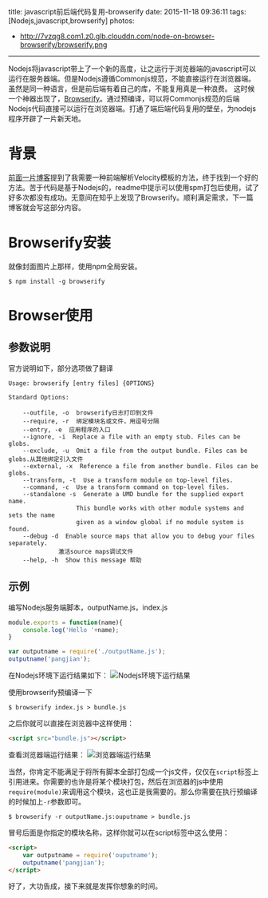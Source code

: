 title: javascript前后端代码复用-browserify
date: 2015-11-18 09:36:11
tags: [Nodejs,javascript,browserify]
photos:
- http://7vzqg8.com1.z0.glb.clouddn.com/node-on-browser-browserify/browserify.png
---
Nodejs将javascript带上了一个新的高度，让之运行于浏览器端的javascript可以运行在服务器端。但是Nodejs遵循Commonjs规范，不能直接运行在浏览器端。虽然是同一种语言，但是前后端有着自己的库，不能复用真是一种浪费。
这时候一个神器出现了，[Browserify](http://browserify.org/)。通过预编译，可以将Commonjs规范的后端Nodejs代码直接可以运行在浏览器端。打通了端后端代码复用的壁垒，为nodejs程序开辟了一片新天地。

<!--more-->

# 背景
[前面一片博客](http://www.pangjian.info/2015/09/15/recent-thinking-2015-09/)提到了我需要一种前端解析Velocity模板的方法，终于找到一个好的方法。苦于代码是基于Nodejs的，readme中提示可以使用spm打包后使用，试了好多次都没有成功。无意间在知乎上发现了Browserify。顺利满足需求，下一篇博客就会写这部分内容。

# Browserify安装
就像封面图片上那样，使用npm全局安装。

```shell
$ npm install -g browserify
```
# Browser使用
## 参数说明
官方说明如下，部分选项做了翻译
```shell
Usage: browserify [entry files] {OPTIONS}

Standard Options:

    --outfile, -o  browserify日志打印到文件
    --require, -r  绑定模块名或文件，用逗号分隔
    --entry, -e  应用程序的入口
    --ignore, -i  Replace a file with an empty stub. Files can be globs.
    --exclude, -u  Omit a file from the output bundle. Files can be globs.从其他绑定引入文件
    --external, -x  Reference a file from another bundle. Files can be globs.
    --transform, -t  Use a transform module on top-level files.
    --command, -c  Use a transform command on top-level files.
    --standalone -s  Generate a UMD bundle for the supplied export name.
                   This bundle works with other module systems and sets the name
                   given as a window global if no module system is found.
    --debug -d  Enable source maps that allow you to debug your files separately.
              激活source maps调试文件
    --help, -h  Show this message 帮助
```

## 示例
编写Nodejs服务端脚本，outputName.js，index.js
```javascript
module.exports = function(name){
    console.log('Hello '+name);
}
```

```javascript
var outputname = require('./outputName.js');
outputname('pangjian');
```
在Nodejs环境下运行结果如下：
![Nodejs环境下运行结果](http://7vzqg8.com1.z0.glb.clouddn.com/node-on-browser-browserify/nodeResult.png)

使用browserify预编译一下
```shell
$ browserify index.js > bundle.js
```
之后你就可以直接在浏览器中这样使用：
```html
<script src="bundle.js"></script>
```
查看浏览器端运行结果：
![浏览器端运行结果](http://7vzqg8.com1.z0.glb.clouddn.com/node-on-browser-browserify/browserResult.png)

当然，你肯定不能满足于将所有脚本全部打包成一个js文件，仅仅在`script`标签上引用进来。你需要的也许是将某个模块打包，然后在浏览器的js中使用`require(module)`来调用这个模块，这也正是我需要的。那么你需要在执行预编译的时候加上`-r`参数即可。

```shell
$ browserify -r outputName.js:ouputname > bundle.js
```
冒号后面是你指定的模块名称，这样你就可以在script标签中这么使用：
```html
<script>
	var outputname = require('ouputname');
	outputname('pangjian');
</script>
```
好了，大功告成，接下来就是发挥你想象的时间。
